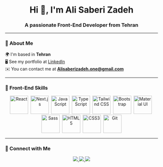 <!-- Header -->
<h1 align="center">Hi 👋, I'm Ali Saberi Zadeh</h1>
<h3 align="center">A passionate Front-End Developer from Tehran</h3>

---

### 💫 About Me  
🌍 I'm based in **Tehran**  
🖥️ See my portfolio at [LinkedIn](https://linkedin.com/in/alisaberizadeh)  
✉️ You can contact me at **Alisaberizadeh.one@gmail.com**

---

### 🚀 Front-End Skills  
<p align="center">
  <img src="https://cdn.jsdelivr.net/gh/devicons/devicon/icons/react/react-original-wordmark.svg" width="60" alt="React" />&nbsp;
  <img src="https://cdn.jsdelivr.net/gh/devicons/devicon/icons/nextjs/nextjs-original.svg" width="60" alt="Next.js" />&nbsp;
  <img src="https://cdn.jsdelivr.net/gh/devicons/devicon/icons/javascript/javascript-original.gif" width="60" alt="JavaScript" />&nbsp;
  <img src="https://cdn.jsdelivr.net/gh/devicons/devicon/icons/typescript/typescript-original.svg" width="60" alt="TypeScript" />&nbsp;
  <img src="https://cdn.jsdelivr.net/gh/devicons/devicon/icons/tailwindcss/tailwindcss-plain.svg" width="60" alt="Tailwind CSS" />&nbsp;
  <img src="https://cdn.jsdelivr.net/gh/devicons/devicon/icons/bootstrap/bootstrap-original.svg" width="60" alt="Bootstrap" />&nbsp;
  <img src="https://cdn.jsdelivr.net/gh/devicons/devicon/icons/materialui/materialui-original.svg" width="60" alt="Material UI" />&nbsp;
  <img src="https://cdn.jsdelivr.net/gh/devicons/devicon/icons/sass/sass-original.svg" width="60" alt="Sass" />&nbsp;
  <img src="https://cdn.jsdelivr.net/gh/devicons/devicon/icons/html5/html5-original.svg" width="60" alt="HTML5" />&nbsp;
  <img src="https://cdn.jsdelivr.net/gh/devicons/devicon/icons/css3/css3-original.svg" width="60" alt="CSS3" />&nbsp;
  <img src="https://cdn.jsdelivr.net/gh/devicons/devicon/icons/git/git-original.svg" width="60" alt="Git" />
</p>

---


### 🤝 Connect with Me  
<p align="center">
  <a href="https://www.linkedin.com/in/ali-saberizadeh-667899223/" target="_blank">
    <img src="https://img.shields.io/badge/LinkedIn-0A66C2?style=for-the-badge&logo=linkedin&logoColor=white"/>
  </a>
  <a href="mailto:Alisaberizadeh.one@gmail.com">
    <img src="https://img.shields.io/badge/Gmail-D14836?style=for-the-badge&logo=gmail&logoColor=white"/>
  </a>
  <a href="https://github.com/AliSaberiZadeh" target="_blank">
    <img src="https://img.shields.io/badge/GitHub-333?style=for-the-badge&logo=github&logoColor=white"/>
  </a>
</p>
